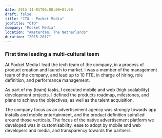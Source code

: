 ```yaml
---
date: 2015-11-01T00:00:00+01:00
draft: false
title: "CTO - Pocket Media"
jobTitle: "CTO"
company: "Pocket Media"
location: "Amsterdam, The Netherlands"
duration: "2015-2017"
---
```

### First time leading a multi-cultural team

At Pocket Media I lead the tech team of the company, in a process of product creation and launch to market. I was a member of the management team of the company, and lead up to 10 FTE, in charge of hiring, role definition, and performance management.

As part of my (team) tasks, I executed mobile and web (high scalability) development projects. I defined the products roadmap, milestones, and plans to achieve the objectives, as well as the
talent acquisition.

The company focus as an advertisement agency was strongly towards app installs and mobile entertainment, and the product definition spiralled around those verticals. The focus of the native advertisement platform we developed was in customisability, ease to adopt by mobile and web developers and media, and transparency towards the partners.